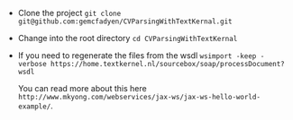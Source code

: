 
- Clone the project
  `git clone git@github.com:gemcfadyen/CVParsingWithTextKernal.git`

- Change into the root directory
  `cd CVParsingWithTextKernal`

- If you need to regenerate the files from the wsdl
 `wsimport -keep -verbose https://home.textkernel.nl/sourcebox/soap/processDocument?wsdl`

  You can read more about this here `http://www.mkyong.com/webservices/jax-ws/jax-ws-hello-world-example/`.
